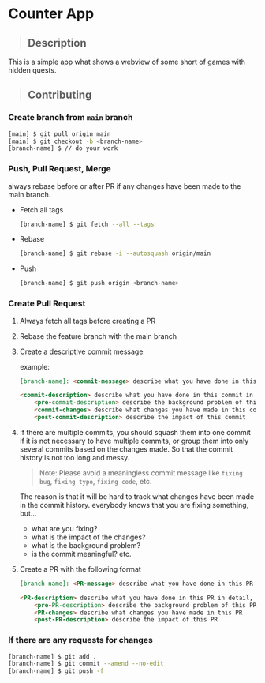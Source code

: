 # Counter App

> ## Description

This is a simple app what shows a webview of some short of games with hidden quests.

> ## Contributing

### Create branch from `main` branch

```bash
[main] $ git pull origin main
[main] $ git checkout -b <branch-name>
[branch-name] $ // do your work
```

### Push, Pull Request, Merge

always rebase before or after PR if any changes have been made to the main branch.

- Fetch all tags

    ```bash
    [branch-name] $ git fetch --all --tags
    ```

- Rebase

    ```bash
    [branch-name] $ git rebase -i --autosquash origin/main
    ```

- Push

    ```bash
    [branch-name] $ git push origin <branch-name>
    ```

### Create Pull Request

1. Always fetch all tags before creating a PR
2. Rebase the feature branch with the main branch
3. Create a descriptive commit message

    example:

    ```markdown
    [branch-name]: <commit-message> describe what you have done in this commit briefly

    <commit-description> describe what you have done in this commit in detail, including:
        <pre-commit-description> describe the background problem of this commit
        <commit-changes> describe what changes you have made in this commit
        <post-commit-description> describe the impact of this commit
    ```

4. If there are multiple commits, you should squash them into one commit if it is not necessary to have multiple commits, or group them into only several commits based on the changes made. So that the commit history is not too long and messy.

    > Note: Please avoid a meaningless commit message like `fixing bug`, `fixing typo`, `fixing code`, etc.

    The reason is that it will be hard to track what changes have been made in the commit history. everybody knows that you are fixing something, but...
    - what are you fixing?
    - what is the impact of the changes?
    - what is the background problem?
    - is the commit meaningful? etc.

5. Create a PR with the following format

    ```markdown
    [branch-name]: <PR-message> describe what you have done in this PR briefly

    <PR-description> describe what you have done in this PR in detail, including:
        <pre-PR-description> describe the background problem of this PR
        <PR-changes> describe what changes you have made in this PR
        <post-PR-description> describe the impact of this PR
    ```

### If there are any requests for changes

```bash
[branch-name] $ git add .
[branch-name] $ git commit --amend --no-edit
[branch-name] $ git push -f 
```

